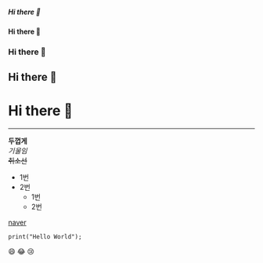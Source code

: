 ##### Hi there 👋
#### Hi there 👋
### Hi there 👋
## Hi there 👋
# Hi there 👋
---

**두껍게** <br/>
*기울임* <br/>
~~취소선~~ <br/>

* 1번
* 2번
  - 1번
  - 2번

[naver](https://www.naver.com)

```
print("Hello World");
```

😄
😂
😢
